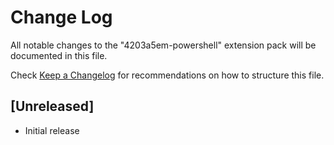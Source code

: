 # Change Log

All notable changes to the "4203a5em-powershell" extension pack will be documented in this file.

Check [Keep a Changelog](http://keepachangelog.com/) for recommendations on how to structure this file.

## [Unreleased]

- Initial release
